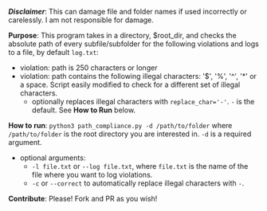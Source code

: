 ***Disclaimer***: This can damage file and folder names if used incorrectly or carelessly. I am not responsible for damage.

**Purpose**: This program takes in a directory, $root_dir, and checks the absolute path of every subfile/subfolder for the following violations and logs to a file, by default `log.txt`:
- violation: path is 250 characters or longer
- violation: path contains the following illegal characters: '$', '%', '^', '*' or a space. Script easily modified to check for a different set of illegal characters.
  - optionally replaces illegal characters with `replace_char='-'`. `-` is the default. See **How to Run** below.

**How to run**: `python3 path_compliance.py -d /path/to/folder` where `/path/to/folder` is the root directory you are interested in. `-d` is a required argument.
- optional arguments:
  - `-l file.txt` or `--log file.txt`, where `file.txt` is the name of the file where you want to log violations.
  - `-c` or `--correct` to automatically replace illegal characters with `-`.

**Contribute**: Please! Fork and PR as you wish!

